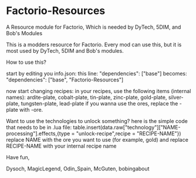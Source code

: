 # Factorio-Resources
A Resource module for Factorio, Which is needed by DyTech, 5DIM, and Bob's Modules

This is a modders resource for Factorio. Every mod can use this, but it is most used by DyTech, 5DIM and Bob's modules.

How to use this?

start by editing you info.json:
this line:
"dependencies": ["base"]
becomes:
"dependencies": ["base", "Factorio-Resources"]

now start changing recipes:
in your recipes, use the following items (internal names):
ardite-plate, cobalt-plate, tin-plate, zinc-plate, gold-plate, silver-plate, tungsten-plate, lead-plate
if you wanna use the ores, replace the -plate with -ore.

Want to use the technologies to unlock something?
here is the simple code that needs to be in .lua file:
table.insert(data.raw["technology"]["NAME-processing"].effects,{type = "unlock-recipe",recipe = "RECIPE-NAME"})
replace NAME with the ore you want to use (for example, gold) and replace RECIPE-NAME with your internal recipe name

Have fun,

Dysoch, MagicLegend, Odin_Spain, McGuten, bobingabout
